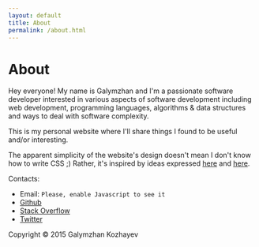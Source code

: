 ```yaml
---
layout: default
title: About
permalink: /about.html
---
```


# About

Hey everyone! My name is Galymzhan and I'm a passionate software developer interested in
various aspects of software development including web development, programming
languages, algorithms & data structures and ways to deal with software
complexity.

This is my personal website where I'll share things I found to be useful and/or
interesting.

The apparent simplicity of the website's design doesn't mean I don't know how to write CSS ;)
Rather, it's inspired by ideas expressed [here](http://motherfuckingwebsite.com/) and [here](http://bettermotherfuckingwebsite.com/).

Contacts:

- Email: <span id="contactAddr">`Please, enable Javascript to see it`</span>
- [Github](https://github.com/redcapital)
- [Stack Overflow](http://stackoverflow.com/users/450449/galymzhan)
- [Twitter](https://twitter.com/justgalym)

Copyright © 2015 Galymzhan Kozhayev

<script>
window.onload = function() {
  var q = 'kozhayev';
  var w = '@';
  var e = 'outlook';
  var r = '.';
  var t = 'com';
  var o = q + w + e + r + t;
  document.getElementById('contactAddr').innerHTML = '<a href="mail' + 'to:' + o + '">' + o + '</a>';
};
</script>
